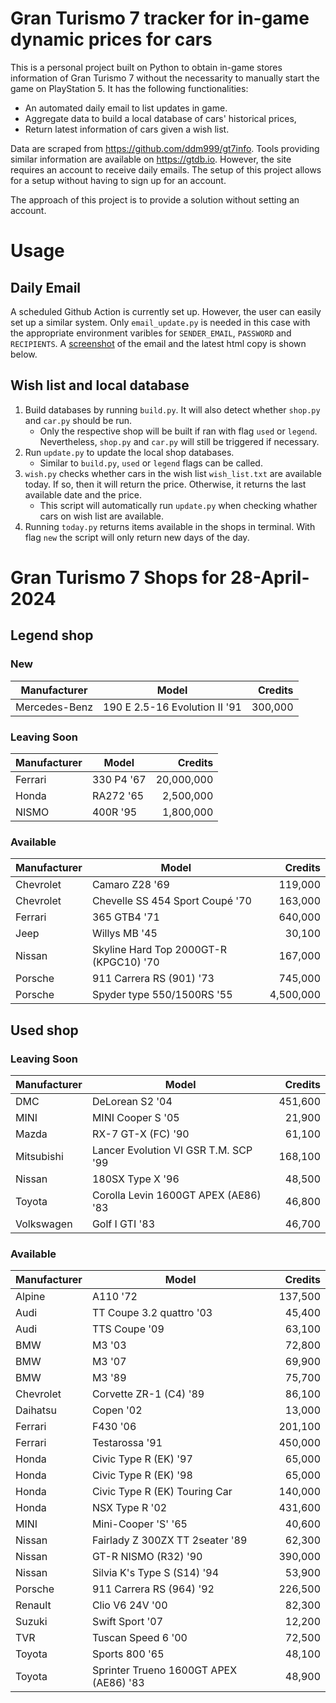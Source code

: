 # Gran Turismo 7 tracker for in-game dynamic prices for cars

This is a personal project built on Python to obtain in-game stores information of Gran Turismo 7 without the necessarity to manually start the game on PlayStation 5. It has the following functionalities:

- An automated daily email to list updates in game.
- Aggregate data to build a local database of cars' historical prices,
- Return latest information of cars given a wish list.

Data are scraped from https://github.com/ddm999/gt7info. Tools providing similar information are available on https://gtdb.io. However, the site requires an account to receive daily emails. The setup of this project allows for a setup without having to sign up for an account.

The approach of this project is to provide a solution without setting an account.

# Usage

## Daily Email

A scheduled Github Action is currently set up. However, the user can easily set up a similar system. Only `email_update.py` is needed in this case with the appropriate environment varibles for `SENDER_EMAIL`, `PASSWORD` and `RECIPIENTS`. A [screenshot](https://raw.githubusercontent.com/marcohoucheng/Gran-Turismo-7-Price-Tracker/main/data/email_screenshot.png) of the email and the latest html copy is shown below.

## Wish list and local database

1. Build databases by running `build.py`. It will also detect whether `shop.py` and `car.py` should be run.
    - Only the respective shop will be built if ran with flag `used` or `legend`. Nevertheless, `shop.py` and `car.py` will still be triggered if necessary.
2. Run `update.py` to update the local shop databases.
    - Similar to `build.py`, `used` or `legend` flags can be called.
3. `wish.py` checks whether cars in the wish list `wish_list.txt` are available today. If so, then it will return the price. Otherwise, it returns the last available date and the price.
    - This script will automatically run `update.py` when checking whather cars on wish list are available.
4. Running `today.py` returns items available in the shops in terminal. With flag `new` the script will only return new days of the day.


# Gran Turismo 7 Shops for 28-April-2024



## Legend shop

### New
 | Manufacturer | Model | Credits |
 | --- | --- | --: |
|Mercedes-Benz|190 E 2.5-16 Evolution II '91|300,000|

### Leaving Soon
 | Manufacturer | Model | Credits |
 | --- | --- | --: |
|Ferrari|330 P4 '67|20,000,000|
|Honda|RA272 '65|2,500,000|
|NISMO|400R '95|1,800,000|

### Available
 | Manufacturer | Model | Credits |
 | --- | --- | --: |
|Chevrolet|Camaro Z28 '69|119,000|
|Chevrolet|Chevelle SS 454 Sport Coupé '70|163,000|
|Ferrari|365 GTB4 '71|640,000|
|Jeep|Willys MB '45|30,100|
|Nissan|Skyline Hard Top 2000GT-R (KPGC10) '70|167,000|
|Porsche|911 Carrera RS (901) '73|745,000|
|Porsche|Spyder type 550/1500RS '55|4,500,000|


## Used shop

### Leaving Soon
 | Manufacturer | Model | Credits |
 | --- | --- | --: |
|DMC|DeLorean S2 '04|451,600|
|MINI|MINI Cooper S '05|21,900|
|Mazda|RX-7 GT-X (FC) '90|61,100|
|Mitsubishi|Lancer Evolution VI GSR T.M. SCP '99|168,100|
|Nissan|180SX Type X '96|48,500|
|Toyota|Corolla Levin 1600GT APEX (AE86) '83|46,800|
|Volkswagen|Golf I GTI '83|46,700|

### Available
 | Manufacturer | Model | Credits |
 | --- | --- | --: |
|Alpine|A110 '72|137,500|
|Audi|TT Coupe 3.2 quattro '03|45,400|
|Audi|TTS Coupe '09|63,100|
|BMW|M3 '03|72,800|
|BMW|M3 '07|69,900|
|BMW|M3 '89|75,700|
|Chevrolet|Corvette ZR-1 (C4) '89|86,100|
|Daihatsu|Copen '02|13,000|
|Ferrari|F430 '06|201,100|
|Ferrari|Testarossa '91|450,000|
|Honda|Civic Type R (EK) '97|65,000|
|Honda|Civic Type R (EK) '98|65,000|
|Honda|Civic Type R (EK) Touring Car|140,000|
|Honda|NSX Type R '02|431,600|
|MINI|Mini-Cooper 'S' '65|40,600|
|Nissan|Fairlady Z 300ZX TT 2seater '89|62,300|
|Nissan|GT-R NISMO (R32) '90|390,000|
|Nissan|Silvia K's Type S (S14) '94|53,900|
|Porsche|911 Carrera RS (964) '92|226,500|
|Renault|Clio V6 24V '00|82,300|
|Suzuki|Swift Sport '07|12,200|
|TVR|Tuscan Speed 6 '00|72,500|
|Toyota|Sports 800 '65|48,100|
|Toyota|Sprinter Trueno 1600GT APEX (AE86) '83|48,900|
